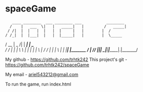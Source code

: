  # spaceGame 
  
       ____ ________  ___ ________ ___           ________
      /    |   ___  \|   |   _____|   |         /   _____|
     / /|  |  |   |  |   |  |     |   |        |  /
    / /_|  |  |___|  |   |  |_____|   |        |  \_____
   /  __   |   _    /|   |   _____|   |         \_____  \
  /  /  |  |  | \  \ |   |  |     |   |               \  |
 /  /   |  |  |  \  \|   |  |_____|   |_______   _____/  |
/__/    |__|__|   \__|___|________|___________|.|_______/

My github - https://github.com/trhtk242
This project's git - https://github.com/trhtk242/spaceGame

My email - ariel543212@gmail.com

To run the game, run index.html